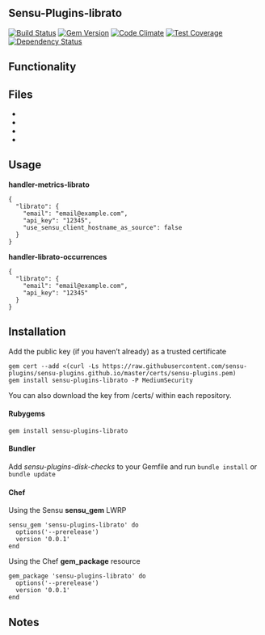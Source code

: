 ## Sensu-Plugins-librato

[![Build Status](https://travis-ci.org/sensu-plugins/sensu-plugins-librato.svg?branch=master)](https://travis-ci.org/sensu-plugins/sensu-plugins-librato)
[![Gem Version](https://badge.fury.io/rb/sensu-plugins-librato.svg)](http://badge.fury.io/rb/sensu-plugins-librato)
[![Code Climate](https://codeclimate.com/github/sensu-plugins/sensu-plugins-librato/badges/gpa.svg)](https://codeclimate.com/github/sensu-plugins/sensu-plugins-librato)
[![Test Coverage](https://codeclimate.com/github/sensu-plugins/sensu-plugins-librato/badges/coverage.svg)](https://codeclimate.com/github/sensu-plugins/sensu-plugins-librato)
[![Dependency Status](https://gemnasium.com/sensu-plugins/sensu-plugins-librato.svg)](https://gemnasium.com/sensu-plugins/sensu-plugins-librato)

## Functionality

## Files
 *
 *
 *
 *

## Usage

**handler-metrics-librato**
```
{
  "librato": {
    "email": "email@example.com",
    "api_key": "12345",
    "use_sensu_client_hostname_as_source": false
  }
}
```

**handler-librato-occurrences**
```
{
  "librato": {
    "email": "email@example.com",
    "api_key": "12345"
  }
}
```

## Installation

Add the public key (if you haven’t already) as a trusted certificate

```
gem cert --add <(curl -Ls https://raw.githubusercontent.com/sensu-plugins/sensu-plugins.github.io/master/certs/sensu-plugins.pem)
gem install sensu-plugins-librato -P MediumSecurity
```

You can also download the key from /certs/ within each repository.

#### Rubygems

`gem install sensu-plugins-librato`

#### Bundler

Add *sensu-plugins-disk-checks* to your Gemfile and run `bundle install` or `bundle update`

#### Chef

Using the Sensu **sensu_gem** LWRP
```
sensu_gem 'sensu-plugins-librato' do
  options('--prerelease')
  version '0.0.1'
end
```

Using the Chef **gem_package** resource
```
gem_package 'sensu-plugins-librato' do
  options('--prerelease')
  version '0.0.1'
end
```

## Notes
